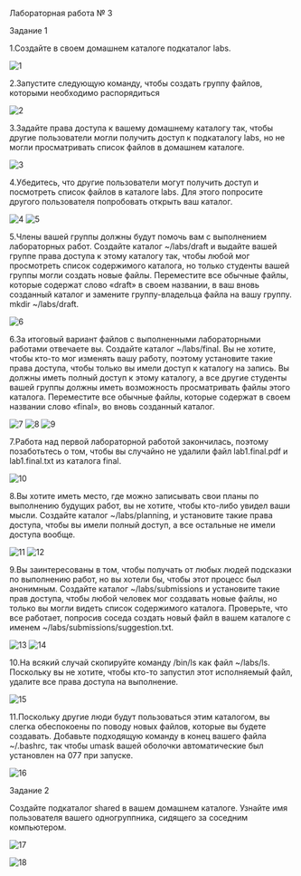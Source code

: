 Лабораторная работа № 3  

Задание 1

1.Создайте в своем домашнем каталоге подкаталог labs.

![1](https://github.com/georgykatin/screenshots/blob/main/3%20%D0%BB%D0%B0%D0%B1%D0%B0%201%20.png)

2.Запустите следующую команду, чтобы создать группу файлов, которыми необходимо распорядиться

![2](https://github.com/georgykatin/screenshots/blob/main/3%20%D0%BB%D0%B0%D0%B1%D0%B0%202.png)

3.Задайте права доступа к вашему домашнему каталогу так, чтобы другие пользователи могли получить доступ к подкаталогу labs, но не могли просматривать список файлов в домашнем каталоге.

![3](https://github.com/georgykatin/screenshots/blob/main/3%20%D0%BB%D0%B0%D0%B1%D0%B0%203.png)

4.Убедитесь, что другие пользователи могут получить доступ и посмотреть список файлов в каталоге labs. Для этого попросите другого пользователя попробовать открыть ваш каталог.

![4](https://github.com/georgykatin/screenshots/blob/main/3%20%D0%BB%D0%B0%D0%B1%D0%B0%204%201%20.png)
![5](https://github.com/georgykatin/screenshots/blob/main/3%20%D0%BB%D0%B0%D0%B1%D0%B0%204%202%20.png)

5.Члены вашей группы должны будут помочь вам с выполнением лабораторных работ. Создайте каталог ~/labs/draft и выдайте вашей группе права доступа к этому каталогу так, чтобы любой мог просмотреть список содержимого каталога, но только студенты вашей группы могли создать новые файлы. Переместите все обычные файлы, которые содержат слово «draft» в своем названии, в ваш вновь созданный каталог и замените группу-владельца файла на вашу группу. mkdir ~/labs/draft.

![6](https://github.com/georgykatin/screenshots/blob/main/3%20%D0%BB%D0%B0%D0%B1%D0%B0%205%20.png)

6.За итоговый вариант файлов с выполненными лабораторными работами отвечаете вы. Создайте каталог ~/labs/final. Вы не хотите, чтобы кто-то мог изменять вашу работу, поэтому установите такие права доступа, чтобы только вы имели доступ к каталогу на запись. Вы должны иметь полный доступ к этому каталогу, а все другие студенты вашей группы должны иметь возможность просматривать файлы этого каталога. Переместите все обычные файлы, которые содержат в своем названии слово «final», во вновь созданный каталог.

![7](https://github.com/georgykatin/screenshots/blob/main/3%20%D0%BB%D0%B0%D0%B1%D0%B0%206%201.png)
![8](https://github.com/georgykatin/screenshots/blob/main/3%20%D0%BB%D0%B0%D0%B1%D0%B0%206%202%20.png)
![9](https://github.com/georgykatin/screenshots/blob/main/3%20%D0%BB%D0%B0%D0%B1%D0%B0%206%203.png)

7.Работа над первой лабораторной работой закончилась, поэтому позаботьтесь о том, чтобы вы случайно не удалили файл lab1.final.pdf и lab1.final.txt из каталога final.

![10](https://github.com/georgykatin/screenshots/blob/main/3%20%D0%BB%D0%B0%D0%B1%D0%B0%207.png)

8.Вы хотите иметь место, где можно записывать свои планы по выполнению будущих работ, вы не хотите, чтобы кто-либо увидел ваши мысли. Создайте каталог ~/labs/planning, и установите такие права доступа, чтобы вы имели полный доступ, а все остальные не имели доступа вообще.

![11](https://github.com/georgykatin/screenshots/blob/main/3%20%D0%BB%D0%B0%D0%B1%D0%B0%208.png)
![12](https://github.com/georgykatin/screenshots/blob/main/3%20%D0%BB%D0%B0%D0%B1%D0%B0%208%202.png)

9.Вы заинтересованы в том, чтобы получать от любых людей подсказки по выполнению работ, но вы хотели бы, чтобы этот процесс был анонимным. Создайте каталог ~/labs/submissions и установите такие прав доступа, чтобы любой человек мог создавать новые файлы, но только вы могли видеть список содержимого каталога. Проверьте, что все работает, попросив соседа создать новый файл в вашем каталоге с именем ~/labs/submissions/suggestion.txt.

![13](https://github.com/georgykatin/screenshots/blob/main/3%20%D0%BB%D0%B0%D0%B1%D0%B0%209.png)
![14](https://github.com/georgykatin/screenshots/blob/main/3%20%D0%BB%D0%B0%D0%B1%D0%B0%2013.png)

10.На всякий случай скопируйте команду /bin/ls как файл ~/labs/ls. Поскольку вы не хотите, чтобы кто-то запустил этот исполняемый файл, удалите все права доступа на выполнение.

![15](https://github.com/georgykatin/screenshots/blob/main/3%20%D0%BB%D0%B0%D0%B1%D0%B0%2011.png)

11.Поскольку другие люди будут пользоваться этим каталогом, вы слегка обеспокоены по поводу новых файлов, которые вы будете создавать. Добавьте подходящую команду в конец вашего файла ~/.bashrc, так чтобы umask вашей оболочки автоматические был установлен на 077 при запуске.

![16](https://github.com/georgykatin/screenshots/blob/main/3%20%D0%BB%D0%B0%D0%B1%D0%B0%2012.png)

Задание 2 

Создайте подкаталог shared в вашем домашнем каталоге. Узнайте имя пользователя вашего одногруппника, сидящего за соседним компьютером.

![17](https://github.com/georgykatin/screenshots/blob/main/%D0%BB%D0%B0%D0%B1%D0%B0%203%202%20%201.png)


![18]()



















